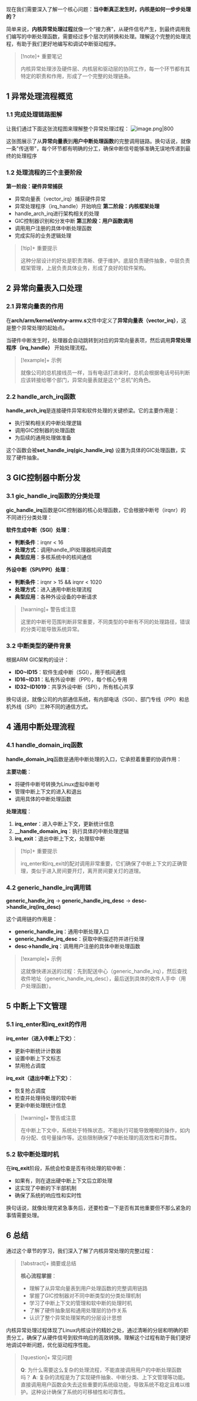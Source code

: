 
现在我们需要深入了解一个核心问题：**当中断真正发生时，内核是如何一步步处理的？**

简单来说，**内核异常处理过程**就像一个“接力赛”，从硬件信号产生，到最终调用我们编写的中断处理函数，需要经过多个层次的转换和处理。理解这个完整的处理流程，有助于我们更好地编写和调试中断驱动程序。

> [!note]+ 重要笔记
> 
> 内核异常处理涉及硬件层、内核层和驱动层的协同工作，每一个环节都有其特定的职责和作用，形成了一个完整的处理链条。

## 1 异常处理流程概览

### 1.1 完成处理链路图解

让我们通过下面这张流程图来理解整个异常处理过程：
![image.png|800](https://my-obsidian-image.oss-cn-guangzhou.aliyuncs.com/2025/06/2291bd1bb7af5894c0e90697e6ebff1b.png)

这张图展示了从**异常向量表**到**用户中断处理函数**的完整调用链路。换句话说，就像一条"传送带"，每个环节都有明确的分工，确保中断信号能够准确无误地传递到最终的处理程序

### 1.2 处理流程的三个主要阶段

**第一阶段：硬件异常捕获**
- 异常向量表（vector_irq）捕获硬件异常
- 异常处理程序（irq_handle）开始响应
**第二阶段：内核框架处理**
- handle_arch_irq进行架构相关的处理
- GIC控制器识别和分发中断
**第三阶段：用户函数调用**
- 调用用户注册的具体中断处理函数
- 完成实际的业务逻辑处理

> [!tip]+ 重要提示
> 
> 这种分层设计的好处是职责清晰、便于维护。底层负责硬件抽象，中层负责框架管理，上层负责具体业务，形成了良好的软件架构。

## 2 异常向量表入口处理

### 2.1 异常向量表的作用

在**arch/arm/kernel/entry-armv.s**文件中定义了**异常向量表（vector_irq）**，这是整个异常处理的起始点。

当硬件中断发生时，处理器会自动跳转到对应的异常向量表项，然后调用**异常处理程序（irq_handle）** 开始处理流程。

> [!example]+ 示例
> 
> 就像公司的总机接线员一样，当有电话打进来时，总机会根据电话号码判断应该转接给哪个部门，异常向量表就是这个"总机"的角色。

### 2.2 handle_arch_irq函数

**handle_arch_irq**是连接硬件异常和软件处理的关键桥梁。它的主要作用是：
- 执行架构相关的中断处理逻辑
- 调用GIC控制器的处理函数
- 为后续的通用处理做准备

这个函数会被**set_handle_irq(gic_handle_irq)** 设置为具体的GIC处理函数，实现了硬件抽象。

## 3 GIC控制器中断分发

### 3.1 gic_handle_irq函数的分类处理

**gic_handle_irq**函数是GIC控制器的核心处理函数，它会根据中断号（irqnr）的不同进行分类处理：

**软件生成中断（SGI）处理**：
- **判断条件**：irqnr < 16
- **处理方式**：调用handle_IPI处理器核间调度
- **典型应用**：多核系统中的核间通信

**外设中断（SPI/PPI）处理**：
- **判断条件**：irqnr > 15 && irqnr < 1020
- **处理方式**：进入通用中断处理流程
- **典型应用**：各种外设设备的中断请求

> [!warning]+ 警告或注意
> 
> 这里的中断号范围判断非常重要，不同类型的中断有不同的处理路径，错误的分类可能导致系统异常。

### 3.2 中断类型的硬件背景

根据ARM GIC架构的设计：
- **ID0~ID15**：软件生成中断（SGI），用于核间通信
- **ID16~ID31**：私有外设中断（PPI），每个核心专用
- **ID32~ID1019**：共享外设中断（SPI），所有核心共享

换句话说，就像公司的内部通信系统，有内部电话（SGI）、部门专线（PPI）和总机外线（SPI）三种不同的通信方式。

## 4 通用中断处理流程

### 4.1 handle_domain_irq函数

**handle_domain_irq**函数是通用中断处理的入口，它承担着重要的协调作用：

**主要功能**：
- 将硬件中断号转换为Linux虚拟中断号
- 管理中断上下文的进入和退出
- 调用具体的中断处理函数

**处理流程**：
1. **irq_enter**：进入中断上下文，更新统计信息
2. **__handle_domain_irq**：执行具体的中断处理逻辑
3. **irq_exit**：退出中断上下文，处理软中断

> [!tip]+ 重要提示
> 
> irq_enter和irq_exit的配对调用非常重要，它们确保了中断上下文的正确管理，类似于进入房间要开灯，离开房间要关灯的道理。

### 4.2 generic_handle_irq调用链

**generic_handle_irq** → **generic_handle_irq_desc** → **desc->handle_irq(irq_desc)**

这个调用链的作用是：
- **generic_handle_irq**：通用中断处理入口
- **generic_handle_irq_desc**：获取中断描述符并进行处理
- **desc->handle_irq**：调用用户注册的具体中断处理函数

> [!example]+ 示例
> 
> 这就像快递派送的过程：先到配送中心（generic_handle_irq），然后查找收件地址（generic_handle_irq_desc），最后送到具体的收件人手中（用户处理函数）。

## 5 中断上下文管理

### 5.1 irq_enter和irq_exit的作用

**irq_enter（进入中断上下文）**：
- 更新中断统计计数器
- 设置中断上下文标志
- 禁用抢占调度

**irq_exit（退出中断上下文）**：
- 恢复抢占调度
- 检查并处理待处理的软中断
- 更新中断处理统计信息

> [!warning]+ 警告或注意
> 
> 在中断上下文中，系统处于特殊状态，不能执行可能导致睡眠的操作，如内存分配、信号量操作等。这些限制确保了中断处理的高效性和可靠性。

### 5.2 软中断处理时机

在**irq_exit**阶段，系统会检查是否有待处理的软中断：
- 如果有，则在退出硬中断上下文后立即处理
- 这实现了中断的下半部机制
- 确保了系统的响应性和实时性

换句话说，就像处理完紧急事务后，还要检查一下是否有其他重要但不那么紧急的事情需要处理。

## 6 总结

通过这个章节的学习，我们深入了解了内核异常处理的完整过程：

> [!abstract]+ 摘要或总结
> 
> **核心流程掌握**：
> 
> - 理解了从异常向量表到用户处理函数的完整调用链路
> - 掌握了GIC控制器对不同中断类型的分类处理机制
> - 学习了中断上下文的管理和软中断的处理时机
> - 了解了硬件抽象层和通用处理层的协作关系
> - 认识了整个异常处理架构的分层设计思想

内核异常处理过程体现了Linux内核设计的精妙之处，通过清晰的分层和明确的职责分工，确保了从硬件信号到软件响应的高效转换。理解这个过程有助于我们更好地调试中断问题，优化驱动程序性能。

> [!question]+ 常见问题
> 
> **Q**: 为什么需要这么复杂的处理流程，不能直接调用用户的中断处理函数吗？ **A**: 复杂的流程是为了实现硬件抽象、中断分类、上下文管理等功能。直接调用用户函数会失去这些重要的系统级功能，导致系统不稳定且难以维护。这种设计确保了系统的可移植性和可靠性。
